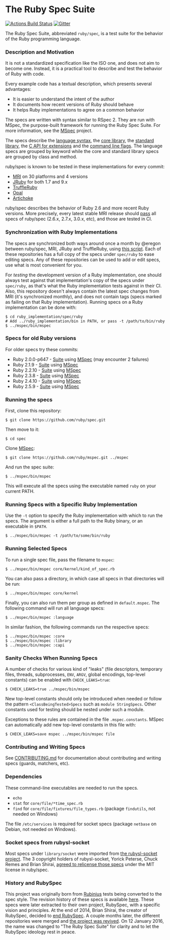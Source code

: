 # The Ruby Spec Suite

[![Actions Build Status](https://github.com/ruby/spec/workflows/CI/badge.svg)](https://github.com/ruby/spec/actions)
[![Gitter](https://badges.gitter.im/ruby/spec.svg)](https://gitter.im/ruby/spec)

The Ruby Spec Suite, abbreviated `ruby/spec`, is a test suite for the behavior of the Ruby programming language.

### Description and Motivation

It is not a standardized specification like the ISO one, and does not aim to become one.
Instead, it is a practical tool to describe and test the behavior of Ruby with code.

Every example code has a textual description, which presents several advantages:

* It is easier to understand the intent of the author
* It documents how recent versions of Ruby should behave
* It helps Ruby implementations to agree on a common behavior

The specs are written with syntax similar to RSpec 2.
They are run with MSpec, the purpose-built framework for running the Ruby Spec Suite.
For more information, see the [MSpec](https://github.com/ruby/mspec) project.

The specs describe the [language syntax](language/), the [core library](core/), the [standard library](library/), the [C API for extensions](optional/capi) and the [command line flags](command_line/).
The language specs are grouped by keyword while the core and standard library specs are grouped by class and method.

ruby/spec is known to be tested in these implementations for every commit:
* [MRI](https://rubyci.org/) on 30 platforms and 4 versions
* [JRuby](https://github.com/jruby/jruby/tree/master/spec/ruby) for both 1.7 and 9.x
* [TruffleRuby](https://github.com/oracle/truffleruby/tree/master/spec/ruby)
* [Opal](https://github.com/opal/opal/tree/master/spec)
* [Artichoke](https://github.com/artichoke/spec/tree/artichoke-vendor)

ruby/spec describes the behavior of Ruby 2.6 and more recent Ruby versions.
More precisely, every latest stable MRI release should [pass](https://github.com/ruby/spec/actions/workflows/ci.yml) all specs of ruby/spec (2.6.x, 2.7.x, 3.0.x, etc), and those are tested in CI.

### Synchronization with Ruby Implementations

The specs are synchronized both ways around once a month by @eregon between ruby/spec, MRI, JRuby and TruffleRuby,
using [this script](https://github.com/ruby/mspec/blob/master/tool/sync/sync-rubyspec.rb).
Each of these repositories has a full copy of the specs under `spec/ruby` to ease editing specs.
Any of these repositories can be used to add or edit specs, use what is most convenient for you.

For *testing* the development version of a Ruby implementation, one should always test against that implementation's copy of the specs under `spec/ruby`, as that's what the Ruby implementation tests against in their CI.
Also, this repository doesn't always contain the latest spec changes from MRI (it's synchronized monthly), and does not contain tags (specs marked as failing on that Ruby implementation).
Running specs on a Ruby implementation can be done with:

```
$ cd ruby_implementation/spec/ruby
# Add ../ruby_implementation/bin in PATH, or pass -t /path/to/bin/ruby
$ ../mspec/bin/mspec
```

### Specs for old Ruby versions

For older specs try these commits:
* Ruby 2.0.0-p647 - [Suite](https://github.com/ruby/spec/commit/245862558761d5abc676843ef74f86c9bcc8ea8d) using [MSpec](https://github.com/ruby/mspec/commit/f90efa068791064f955de7a843e96e2d7d3041c2) (may encounter 2 failures)
* Ruby 2.1.9 - [Suite](https://github.com/ruby/spec/commit/f029e65241374386077ac500add557ae65069b55) using [MSpec](https://github.com/ruby/mspec/commit/55568ea3918c6380e64db8c567d732fa5781efed)
* Ruby 2.2.10 - [Suite](https://github.com/ruby/spec/commit/cbaa0e412270c944df0c2532fc500c920dba0e92) using [MSpec](https://github.com/ruby/mspec/commit/d84d7668449e96856c5f6bac8cb1526b6d357ce3)
* Ruby 2.3.8 - [Suite](https://github.com/ruby/spec/commit/dc733114d8ae66a3368ba3a98422c50147a76ba5) using [MSpec](https://github.com/ruby/mspec/commit/4599bc195fb109f2a482a01c32a7d659518369ea)
* Ruby 2.4.10 - [Suite](https://github.com/ruby/spec/commit/bce4f2b81d6c31db67cf4d023a0625ceadde59bd) using [MSpec](https://github.com/ruby/mspec/commit/e7eb8aa4c26495b7b461e687d950b96eb08b3ff2)
* Ruby 2.5.9 - [Suite](https://github.com/ruby/spec/commit/c503335d3d9f6ec6ef24de60a0716c34af69b64f) using [MSpec](https://github.com/ruby/mspec/commit/0091e8a62e954717cd54641f935eaf1403692041)

### Running the specs

First, clone this repository:

    $ git clone https://github.com/ruby/spec.git

Then move to it:

    $ cd spec

Clone [MSpec](https://github.com/ruby/mspec):

    $ git clone https://github.com/ruby/mspec.git ../mspec

And run the spec suite:

    $ ../mspec/bin/mspec

This will execute all the specs using the executable named `ruby` on your current PATH.

### Running Specs with a Specific Ruby Implementation

Use the `-t` option to specify the Ruby implementation with which to run the specs.
The argument is either a full path to the Ruby binary, or an executable in `$PATH`.

    $ ../mspec/bin/mspec -t /path/to/some/bin/ruby

### Running Selected Specs

To run a single spec file, pass the filename to `mspec`:

    $ ../mspec/bin/mspec core/kernel/kind_of_spec.rb

You can also pass a directory, in which case all specs in that directories will be run:

    $ ../mspec/bin/mspec core/kernel

Finally, you can also run them per group as defined in `default.mspec`.
The following command will run all language specs:

    $ ../mspec/bin/mspec :language

In similar fashion, the following commands run the respective specs:

    $ ../mspec/bin/mspec :core
    $ ../mspec/bin/mspec :library
    $ ../mspec/bin/mspec :capi

### Sanity Checks When Running Specs

A number of checks for various kind of "leaks" (file descriptors, temporary files,
threads, subprocesses, `ENV`, `ARGV`, global encodings, top-level constants) can be
enabled with `CHECK_LEAKS=true`:

    $ CHECK_LEAKS=true ../mspec/bin/mspec

New top-level constants should only be introduced when needed or follow the
pattern `<ClassBeingTested>Specs` such as `module StringSpecs`.
Other constants used for testing should be nested under such a module.

Exceptions to these rules are contained in the file `.mspec.constants`.
MSpec can automatically add new top-level constants in this file with:

    $ CHECK_LEAKS=save mspec ../mspec/bin/mspec file

### Contributing and Writing Specs

See [CONTRIBUTING.md](https://github.com/ruby/spec/blob/master/CONTRIBUTING.md) for documentation about contributing and writing specs (guards, matchers, etc).

### Dependencies

These command-line executables are needed to run the specs.

* `echo`
* `stat` for `core/file/*time_spec.rb`
* `find` for `core/file/fixtures/file_types.rb` (package `findutils`, not needed on Windows)

The file `/etc/services` is required for socket specs (package `netbase` on Debian, not needed on Windows).

### Socket specs from rubysl-socket

Most specs under `library/socket` were imported from [the rubysl-socket project](https://github.com/rubysl/rubysl-socket).
The 3 copyright holders of rubysl-socket, Yorick Peterse, Chuck Remes and
Brian Shirai, [agreed to relicense those specs](https://github.com/rubysl/rubysl-socket/issues/15)
under the MIT license in ruby/spec.

### History and RubySpec

This project was originally born from [Rubinius](https://github.com/rubinius/rubinius) tests being converted to the spec style.
The revision history of these specs is available [here](https://github.com/ruby/spec/blob/2b886623/CHANGES.before-2008-05-10).
These specs were later extracted to their own project, RubySpec, with a specific vision and principles.
At the end of 2014, Brian Shirai, the creator of RubySpec, decided to [end RubySpec](http://rubinius.com/2014/12/31/matz-s-ruby-developers-don-t-use-rubyspec/).
A couple months later, the different repositories were merged and [the project was revived](https://eregon.github.io/rubyspec/2015/07/29/rubyspec-is-reborn.html).
On 12 January 2016, the name was changed to "The Ruby Spec Suite" for clarity and to let the RubySpec ideology rest in peace.
